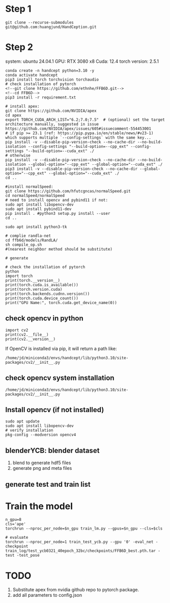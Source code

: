 
# Step 1
```
git clone --recurse-submodules git@github.com:huangjund/HandCeption.git
```

# Step 2
system: ubuntu 24.04.1
GPU: RTX 3080 x8
Cuda: 12.4
torch version: 2.5.1
```angular2html
conda create -n handcept python=3.10 -y
conda activate handcept
pip3 install torch torchvision torchaudio
# check installation of pytorch
<!--git clone https://github.com/ethnhe/FFB6D.git-->
<!--cd FFB6D-->
pip3 install -r requirement.txt

# install apex:
git clone https://github.com/NVIDIA/apex
cd apex
export TORCH_CUDA_ARCH_LIST="6.2;7.0;7.5"  # (optional) set the target architecture manually, suggested in issue https://github.com/NVIDIA/apex/issues/605#issuecomment-554453001
# if pip >= 23.1 (ref: https://pip.pypa.io/en/stable/news/#v23-1) which supports multiple `--config-settings` with the same key... 
pip install -v --disable-pip-version-check --no-cache-dir --no-build-isolation --config-settings "--build-option=--cpp_ext" --config-settings "--build-option=--cuda_ext" ./
# otherwise
pip install -v --disable-pip-version-check --no-cache-dir --no-build-isolation --global-option="--cpp_ext" --global-option="--cuda_ext" ./
pip3 install -v --disable-pip-version-check --no-cache-dir --global-option="--cpp_ext" --global-option="--cuda_ext" ./
cd ..

#install normalSpeed:
git clone https://github.com/hfutcgncas/normalSpeed.git
cd normalSpeed/normalSpeed
# need to install opencv and pybind11 if not:
sudo apt install libopencv-dev
sudo apt install pybind11-dev
pip install . #python3 setup.py install --user
cd ..

sudo apt install python3-tk

# complie randla-net
cd ffb6d/models/RandLA/
sh compile_op.sh
#(nearest neighbor method should be substitute)

# generate 
```

```angular2html
# check the installation of pytorch
python
import torch
print(torch.__version__)
print(torch.cuda.is_available())
print(torch.version.cuda)
print(torch.backends.cudnn.version())
print(torch.cuda.device_count())
print("GPU Name:", torch.cuda.get_device_name(0))
```

## check opencv in python
```angular2html
import cv2
print(cv2.__file__)
print(cv2.__version__)
```
If OpenCV is installed via pip, it will return a path like:
```
/home/jd/miniconda3/envs/handcept/lib/python3.10/site-packages/cv2/__init__.py
```
## check opencv system installation
```angular2html
/home/jd/miniconda3/envs/handcept/lib/python3.10/site-packages/cv2/__init__.py
```
## Install opencv (if not installed)
```angular2html
sudo apt update
sudo apt install libopencv-dev
# verify installation
pkg-config --modversion opencv4
```
## blenderYCB: blender dataset
1. blend to generate hdf5 files
2. generate png and meta files

## generate test and train list


# Train the model

```angular2html
n_gpu=8
cls='ape'
torchrun --nproc_per_node=$n_gpu train_lm.py --gpus=$n_gpu --cls=$cls

# evaluate
torchrun --nproc_per_node=1 train_test_ycb.py --gpu '0' -eval_net -checkpoint train_log/test_ycb0321_40epoch_32bc/checkpoints/FFB6D_best.pth.tar -test -test_pose
```

# TODO

1. Substitute apex from nvidia github repo to pytorch package.
2. add all parameters to config.json
